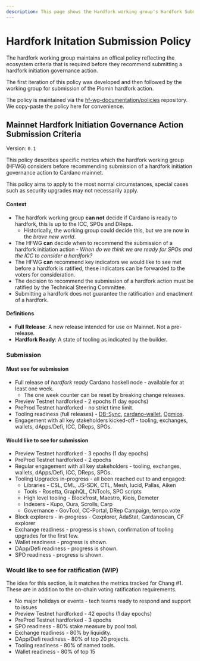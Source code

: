 ```yaml
---
description: This page shows the Hardfork working group's Hardfork Submission policy
---
```


# Hardfork Initation Submission Policy

The hardfork working group maintains an offical policy reflecting the ecosystem criteria that is required before they recommend submitting a hardfork initiation governance action.

The first iteration of this policy was developed and then followed by the working group for submission of the Plomin hardfork action.&#x20;

The policy is maintained via the [hf-wg-documentation/policies](../../policies/hardfork-submission-criteria.md#mainnet-hardfork-initiation-governance-action-submission-criteria) repository. We copy-paste the policy here for convenience.

## Mainnet Hardfork Initiation Governance Action Submission Criteria

Version: `0.1`

This policy describes specific metrics which the hardfork working group (HFWG) considers before recommending submission of a hardfork initiation governance action to Cardano mainnet.

This policy aims to apply to the most normal circumstances, special cases such as security upgrades may not necessarily apply.

#### Context

* The hardfork working group **can not** decide if Cardano is ready to hardfork, this is up to the ICC, SPOs and DReps.
  * Historically, the working group could decide this, but we are now in the _brave new world_.
* The HFWG **can** decide when to recommend the submission of a hardfork initiation action - _When do we think we are ready for SPOs and the ICC to consider a hardfork?_
* The HFWG **can** recommend key indicators we would like to see met before a hardfork is ratified, these indicators can be forwarded to the voters for consideration.
* The decision to recommend the submission of a hardfork action must be ratified by the Technical Steering Committee.
* Submitting a hardfork does not guarantee the ratification and enactment of a hardfork.

#### Definitions

* **Full Release**: A new release intended for use on Mainnet. Not a pre-release.
* **Hardfork Ready**: A state of tooling as indicated by the builder.

### Submission

#### Must see for submission

* Full release of _hardfork ready_ Cardano haskell node - available for at least one week.
  * The one week counter can be reset by breaking change releases.
* Preview Testnet hardforked - 2 epochs (1 day epochs)
* PreProd Testnet hardforked - no strict time limit.
* Tooling readiness (full releases) - [DB-Sync](https://github.com/IntersectMBO/cardano-db-sync), [cardano-wallet](https://github.com/cardano-foundation/cardano-wallet), [Ogmios](https://github.com/cardanosolutions/ogmios).
* Engagement with all key stakeholders kicked-off - tooling, exchanges, wallets, dApps/Defi, ICC, DReps, SPOs.

#### Would like to see for submission

* Preview Testnet hardforked - 3 epochs (1 day epochs)
* PreProd Testnet hardforked - 2 epochs
* Regular engagement with all key stakeholders - tooling, exchanges, wallets, dApps/Defi, ICC, DReps, SPOs.
* Tooling Upgrades in-progress - all been reached out to and engaged:
  * Libraries - CSL, CML, JS-SDK, CTL, Mesh, lucid, Pallas, Aiken
  * Tools - Rosetta, GraphQL, CNTools, SPO scripts
  * High level tooling - Blockfrost, Maestro, Kiois, Demeter
  * Indexers - Kupo, Oura, Scrolls, Carp
  * Governance - GovTool, CC-Portal, DRep Campaign, tempo.vote
* Block explorers - in-progress - Cexplorer, AdaStat, Cardanoscan, CF explorer
* Exchange readiness - progress is shown, confirmation of tooling upgrades for the first few.
* Wallet readiness - progress is shown.
* DApp/Defi readiness - progress is shown.
* SPO readiness - progress is shown.

### Would like to see for ratification (WIP)

The idea for this section, is it matches the metrics tracked for Chang #1. These are in addition to the on-chain voting ratification requirements.

* No major holidays or events - tech teams ready to respond and support to issues
* Preview Testnet hardforked - 42 epochs (1 day epochs)
* PreProd Testnet hardforked - 3 epochs
* SPO readiness - 80% stake measure by pool tool.
* Exchange readiness - 80% by liquidity.
* DApp/Defi readiness - 80% of top 20 projects.
* Tooling readiness - 80% of named tools.
* Wallet readiness - 80% of top 15
